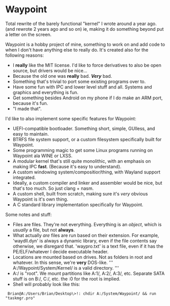 # Waypoint

Total rewrite of the barely functional "kernel" I wrote around a year ago. (and rewrote 2 years ago and so on)
ie, making it do something beyond put a letter on the screen.

Waypoint is a hobby project of mine, something to work on and add code to when I don't have anything else to really do.
It's created also for the following reasons:
  - I **really** like the MIT license. I'd like to force derivatives to also be open source, but drivers would be nice...
  - Because the old one was __really__ bad. *__Very__* bad.
  - Something that's trivial to port some existing programs over to.
  - Have some fun with IPC and lower level stuff and all. Systems and graphics and everything is fun.
  - Get something besides Android on my phone if I do make an ARM port, because it's fun.
  - "I made that".
  
I'd like to also implement some specific features for Waypoint:
  - UEFI-compatible bootloader. Something short, simple, GUIless, and easy to maintain.
  - BTRFS file system support, or a custom filesystem specifically built for Waypoint.
  - Some programming magic to get some Linux programs running on Waypoint ala WINE or LXSS.
  - A modular kernel that's still quite monolithic, with an emphasis on making IPC **fast**. (Because it's easy to understand).
  - A custom windowing system/compositior/thing, with Wayland support integrated.
  - Ideally, a custom compiler and linker and assembler would be nice, but that's too much. So just clang + nasm.
  - A custom shell, built from scratch, making sure it's *very* obvious Waypoint is it's own thing.
  - A C standard library implementation specifically for Waypoint. 

Some notes and stuff:
  - Files are files. They're not everything. Everything is an _object_, which is *usually* a file, but not **always**.
  - What actually *are* files are run based on their extension. For example, 'waydll.dyn' is always a dynamic library, even if the file contents say otherwise, we disregard that. 'waypro.txt' is a text file, even if it has the PE/ELF/whatever I decide executable header.
  - Locations are mounted based on drives. Not as folders in root and whatever. In this sense, we're **very** DOS-like.
  '''
    A:/Waypoint/System/Kernel/ is a valid directory.
  '''
  - A:/ is "root". We mount partitions like A:1/, A:2/, A:3/, etc. Separate SATA stuff is on B:/, C:/, etc. the :0 for the root is implied.
  - Shell will probably look like this:
```
 Brian@A:/Users/Brian/Desktop\>!: chdir A:/System/Waypoint/ && run "taskmgr.pro"
```

